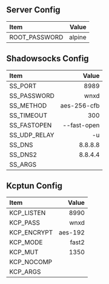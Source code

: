 ## Server Config
| Item          |       Value |
| :------------ | ----------: |
| ROOT_PASSWORD |      alpine |

## Shadowsocks Config

| Item          |       Value |
| :------------ | ----------: |
| SS_PORT       |        8989 |
| SS_PASSWORD   |        wnxd |
| SS_METHOD     | aes-256-cfb |
| SS_TIMEOUT    |         300 |
| SS_FASTOPEN   | --fast-open |
| SS_UDP_RELAY     |          -u |
| SS_DNS        |     8.8.8.8 |
| SS_DNS2       |     8.8.4.4 |
| SS_ARGS       |             |

## Kcptun Config

| Item          |       Value |
| :------------ | ----------: |
| KCP_LISTEN    |        8990 |
| KCP_PASS      |        wnxd |
| KCP_ENCRYPT   |     aes-192 |
| KCP_MODE      |       fast2 |
| KCP_MUT       |        1350 |
| KCP_NOCOMP    |             |
| KCP_ARGS      |             |
